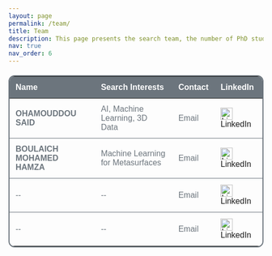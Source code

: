 ```yaml
---
layout: page
permalink: /team/
title: Team
description: This page presents the search team, the number of PhD students, and professionals.
nav: true
nav_order: 6
---
```


<table style="border-collapse: collapse; width: 100%; margin: 20px 0; font-family: Arial, sans-serif; font-size: 16px; color: #6c757d; background-color: transparent; border: 2px solid #6c757d; border-radius: 12px; overflow: hidden;">
  <thead style="background-color: #6c757d; color: #fff;">
    <tr>
      <th style="padding: 12px; text-align: left;">Name</th>
      <th style="padding: 12px; text-align: left;">Search Interests</th>
      <th style="padding: 12px; text-align: left;">Contact</th>
      <th style="padding: 12px; text-align: left;">LinkedIn</th>
    </tr>
  </thead>
  <tbody>
    <tr style="border-bottom: 1px solid #6c757d;">
      <td style="padding: 12px;"><strong>OHAMOUDDOU SAID</strong></td>
      <td style="padding: 12px;">AI, Machine Learning, 3D Data</td>
      <td style="padding: 12px;"><a href="mailto:said_ohamouddou1@um5.ac.ma" style="color: #6c757d; text-decoration: none;">Email</a></td>
      <td style="padding: 12px;"><a href="https://linkedin.com/in/said-ohamouddou" target="_blank" style="text-decoration: none;"><img src="https://cdn-icons-png.flaticon.com/512/174/174857.png" alt="LinkedIn" width="24" style="vertical-align: middle;"> LinkedIn</a></td>
    </tr>
    <tr style="border-bottom: 1px solid #6c757d;">
      <td style="padding: 12px;"><strong>BOULAICH MOHAMED HAMZA</strong></td>
      <td style="padding: 12px;">Machine Learning for Metasurfaces</td>
      <td style="padding: 12px;"><a href="mailto:mohamedhamza_boulaich@um5.ac.ma" style="color: #6c757d; text-decoration: none;">Email</a></td>
      <td style="padding: 12px;"><a href="https://linkedin.com/in/mohamedhamza-boulaich" target="_blank" style="text-decoration: none;"><img src="https://cdn-icons-png.flaticon.com/512/174/174857.png" alt="LinkedIn" width="24" style="vertical-align: middle;"> LinkedIn</a></td>
    </tr>
    <tr style="border-bottom: 1px solid #6c757d;">
      <td style="padding: 12px;">--</td>
      <td style="padding: 12px;">--</td>
      <td style="padding: 12px;"><a href="mailto:person3@example.com" style="color: #6c757d; text-decoration: none;">Email</a></td>
      <td style="padding: 12px;"><a href="https://linkedin.com" target="_blank" style="text-decoration: none;"><img src="https://cdn-icons-png.flaticon.com/512/174/174857.png" alt="LinkedIn" width="24" style="vertical-align: middle;"> LinkedIn</a></td>
    </tr>
    <tr>
      <td style="padding: 12px;">--</td>
      <td style="padding: 12px;">--</td>
      <td style="padding: 12px;"><a href="mailto:person4@example.com" style="color: #6c757d; text-decoration: none;">Email</a></td>
      <td style="padding: 12px;"><a href="https://linkedin.com" target="_blank" style="text-decoration: none;"><img src="https://cdn-icons-png.flaticon.com/512/174/174857.png" alt="LinkedIn" width="24" style="vertical-align: middle;"> LinkedIn</a></td>
    </tr>
  </tbody>
</table>



